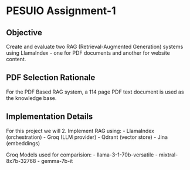 # PESUIO Assignment-1
## Objective

Create and evaluate two RAG (Retrieval-Augmented Generation) systems using LlamaIndex - one for PDF documents and another for website content.

## PDF Selection Rationale
For the PDF Based RAG system, a 114 page PDF text document is used as the knowledge base.

## Implementation Details 
For this project we will 2. Implement RAG using:
    - LlamaIndex (orchestration)
    - Groq (LLM provider)
    - Qdrant (vector store)
    - Jina (embeddings)


Groq Models used for comparision: 
    - llama-3-1-70b-versatile
    - mixtral-8x7b-32768
    - gemma-7b-it 


